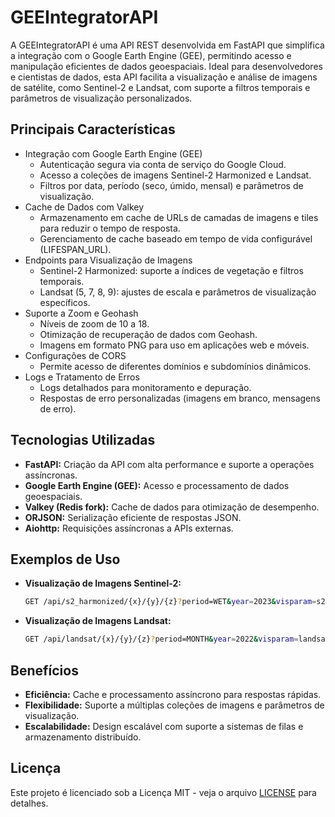 # GEEIntegratorAPI

A GEEIntegratorAPI é uma API REST desenvolvida em FastAPI que simplifica a integração com o Google Earth Engine (GEE), permitindo acesso e manipulação eficientes de dados geoespaciais. Ideal para desenvolvedores e cientistas de dados, esta API facilita a visualização e análise de imagens de satélite, como Sentinel-2 e Landsat, com suporte a filtros temporais e parâmetros de visualização personalizados.

## Principais Características

* Integração com Google Earth Engine (GEE)
    * Autenticação segura via conta de serviço do Google Cloud.
    * Acesso a coleções de imagens Sentinel-2 Harmonized e Landsat.
    * Filtros por data, período (seco, úmido, mensal) e parâmetros de visualização.
* Cache de Dados com Valkey
    * Armazenamento em cache de URLs de camadas de imagens e tiles para reduzir o tempo de resposta.
    * Gerenciamento de cache baseado em tempo de vida configurável (LIFESPAN_URL).
* Endpoints para Visualização de Imagens
    * Sentinel-2 Harmonized: suporte a índices de vegetação e filtros temporais.
    * Landsat (5, 7, 8, 9): ajustes de escala e parâmetros de visualização específicos.
* Suporte a Zoom e Geohash
    * Níveis de zoom de 10 a 18.
    * Otimização de recuperação de dados com Geohash.
    * Imagens em formato PNG para uso em aplicações web e móveis.
* Configurações de CORS
    * Permite acesso de diferentes domínios e subdomínios dinâmicos.
* Logs e Tratamento de Erros
    * Logs detalhados para monitoramento e depuração.
    * Respostas de erro personalizadas (imagens em branco, mensagens de erro).

## Tecnologias Utilizadas

-   **FastAPI:** Criação da API com alta performance e suporte a operações assíncronas.
-   **Google Earth Engine (GEE):** Acesso e processamento de dados geoespaciais.
-   **Valkey (Redis fork):** Cache de dados para otimização de desempenho.
-   **ORJSON:** Serialização eficiente de respostas JSON.
-   **Aiohttp:** Requisições assíncronas a APIs externas.

## Exemplos de Uso

-   **Visualização de Imagens Sentinel-2:**

    ```bash
    GET /api/s2_harmonized/{x}/{y}/{z}?period=WET&year=2023&visparam=s2-red
    ```

-   **Visualização de Imagens Landsat:**

    ```bash
    GET /api/landsat/{x}/{y}/{z}?period=MONTH&year=2022&visparam=landsat-false&month=6
    ```

## Benefícios

-   **Eficiência:** Cache e processamento assíncrono para respostas rápidas.
-   **Flexibilidade:** Suporte a múltiplas coleções de imagens e parâmetros de visualização.
-   **Escalabilidade:** Design escalável com suporte a sistemas de filas e armazenamento distribuído.


## Licença

Este projeto é licenciado sob a Licença MIT - veja o arquivo [LICENSE](LICENSE) para detalhes.

